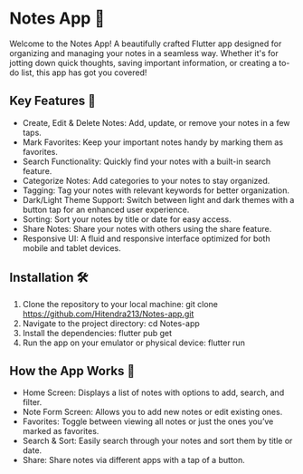 # Notes App 📓
Welcome to the Notes App! A beautifully crafted Flutter app designed for organizing and managing your notes in a seamless way. Whether it's for jotting down quick thoughts, saving important information, or creating a to-do list, this app has got you covered!

## Key Features 🚀
- Create, Edit & Delete Notes: Add, update, or remove your notes in a few taps.
- Mark Favorites: Keep your important notes handy by marking them as favorites.
- Search Functionality: Quickly find your notes with a built-in search feature.
- Categorize Notes: Add categories to your notes to stay organized.
- Tagging: Tag your notes with relevant keywords for better organization.
- Dark/Light Theme Support: Switch between light and dark themes with a button tap for an enhanced user experience.
- Sorting: Sort your notes by title or date for easy access.
- Share Notes: Share your notes with others using the share feature.
- Responsive UI: A fluid and responsive interface optimized for both mobile and tablet devices.

## Installation 🛠
1. Clone the repository to your local machine: git clone https://github.com/Hitendra213/Notes-app.git
2. Navigate to the project directory: cd Notes-app
3. Install the dependencies: flutter pub get
4. Run the app on your emulator or physical device: flutter run

## How the App Works 🔧
- Home Screen: Displays a list of notes with options to add, search, and filter.
- Note Form Screen: Allows you to add new notes or edit existing ones.
- Favorites: Toggle between viewing all notes or just the ones you’ve marked as favorites.
- Search & Sort: Easily search through your notes and sort them by title or date.
- Share: Share notes via different apps with a tap of a button.
